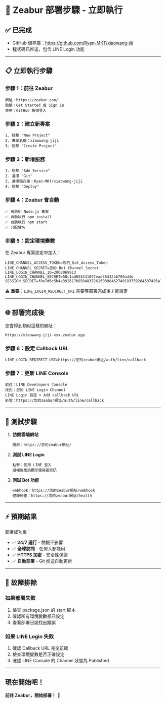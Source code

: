 # 🚀 Zeabur 部署步驟 - 立即執行

## ✅ 已完成
- GitHub 儲存庫：https://github.com/Ryan-MKT/xiaowang-jiji
- 程式碼已推送，包含 LINE Login 功能

---

## 📋 立即執行步驟

### 步驟 1：前往 Zeabur
```
網址：https://zeabur.com/
點擊：Get Started 或 Sign In
使用：GitHub 帳號登入
```

### 步驟 2：建立新專案
```
1. 點擊 "New Project" 
2. 專案名稱：xiaowang-jiji
3. 點擊 "Create Project"
```

### 步驟 3：新增服務
```
1. 點擊 "Add Service"
2. 選擇 "Git"
3. 選擇儲存庫：Ryan-MKT/xiaowang-jiji
4. 點擊 "Deploy"
```

### 步驟 4：Zeabur 會自動
```
✅ 檢測到 Node.js 專案
✅ 自動執行 npm install
✅ 自動執行 npm start
✅ 分配域名
```

### 步驟 5：設定環境變數
在 Zeabur 專案設定中加入：

```env
LINE_CHANNEL_ACCESS_TOKEN=您的_Bot_Access_Token
LINE_CHANNEL_SECRET=您的_Bot_Channel_Secret
LINE_LOGIN_CHANNEL_ID=2008069913
LINE_LOGIN_CHANNEL_SECRET=58c1a4055341077eae554124b709ad4e
SESSION_SECRET=f8e7d6c5b4a3926170859483726150398462740183759284637495a1b2c3d4e5f6
```

⚠️ **重要**：`LINE_LOGIN_REDIRECT_URI` 需要等部署完成後才能設定

---

## 🌐 部署完成後

您會得到類似這樣的網址：
```
https://xiaowang-jiji-xxx.zeabur.app
```

### 步驟 6：設定 Callback URL
```env
LINE_LOGIN_REDIRECT_URI=https://您的zeabur網址/auth/line/callback
```

### 步驟 7：更新 LINE Console
```
前往：LINE Developers Console
找到：您的 LINE Login Channel
LINE Login 設定 > Add callback URL
新增：https://您的zeabur網址/auth/line/callback
```

---

## 🧪 測試步驟

1. **訪問雲端網站**
   ```
   開啟：https://您的zeabur網址/
   ```

2. **測試 LINE Login**
   ```
   點擊：使用 LINE 登入
   授權後應該顯示使用者資訊
   ```

3. **測試 Bot 功能**
   ```
   webhook：https://您的zeabur網址/webhook
   健康檢查：https://您的zeabur網址/health
   ```

---

## ⚡ 預期結果

部署成功後：
- ✅ **24/7 運行** - 關機不影響
- ✅ **全球訪問** - 任何人都能用
- ✅ **HTTPS 加密** - 安全性保證
- ✅ **自動部署** - Git 推送自動更新

---

## 🔧 故障排除

### 如果部署失敗
1. 檢查 package.json 的 start 腳本
2. 確認所有環境變數都已設定
3. 查看部署日誌找出錯誤

### 如果 LINE Login 失敗
1. 確認 Callback URL 完全正確
2. 檢查環境變數是否正確設定
3. 確認 LINE Console 的 Channel 狀態為 Published

---

## 現在開始吧！

**前往 Zeabur，開始部署！** 🚀